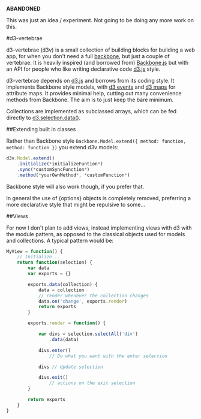 **ABANDONED**

This was just an idea / experiment. Not going to be doing any more work on this.

#d3-vertebrae

d3-vertebrae (d3v) is a small collection of building blocks for building a web app, for when you don't need a full [backbone](http://backbonejs.org), but just a couple of vertebrae. It is heavily inspired (and borrowed from) [Backbone.js](http://backbonejs.org) but with an API for people who like writing declarative code [d3.js](http://d3js.org) style.

d3-vertebrae depends on [d3.js](http://d3js.org) and borrows from its coding style. It implements Backbone style models, with [d3 events](https://github.com/mbostock/d3/wiki/Selections#d3_event) and [d3 maps](https://github.com/mbostock/d3/wiki/Arrays#d3_map) for attribute maps. It provides minimal help, cutting out many convenience methods from Backbone. The aim is to just keep the bare minimum.

Collections are implemented as subclassed arrays, which can be fed directly to [d3.selection.data()](https://github.com/mbostock/d3/wiki/Selections#data).

##Extending built in classes

Rather than Backbone style `Backbone.Model.extend({ method: function, method: function })` you extend d3v models:

```javascript
d3v.Model.extend()
    .initialize(*initializeFuntion*)
    .sync(*customSyncFunction*)
    .method(*yourOwnMethod*, *customFunction*)
```

Backbone style will also work though, if you prefer that.

In general the use of {options} objects is completely removed, preferring a more declarative style that might be repulsive to some...

##Views

For now I don't plan to add views, instead implementing views with d3 with the module pattern, as opposed to the classical objects used for models and collections. A typical pattern would be:

```javascript
MyView = function() {
    // Initialize...
    return function(selection) {
        var data
        var exports = {}

        exports.data(collection) {
            data = collection
            // render whenever the collection changes
            data.on('change', exports.render)
            return exports
        }

        exports.render = function() {

            var divs = selection.selectAll('div')
                .data(data)

            divs.enter()
                // Do what you want with the enter selection

            divs // Update selection

            divs.exit()
                // actions on the exit selection
        }

        return exports
    }
}
```

